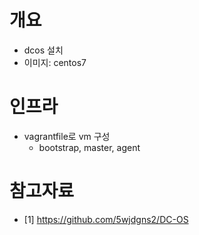 # 개요
* dcos 설치 
* 이미지: centos7

# 인프라
* vagrantfile로 vm 구성
  * bootstrap, master, agent

# 참고자료
* [1] https://github.com/5wjdgns2/DC-OS